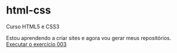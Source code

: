 # html-css
 Curso HTML5 e CSS3 

Estou aprendendo a criar sites e agora vou gerar meus repositórios.
<a href="https://millenadepaulacruz.github.io/html-css/exercicios/ex003/index.html" target="_blank">Executar o exercício 003 </a>